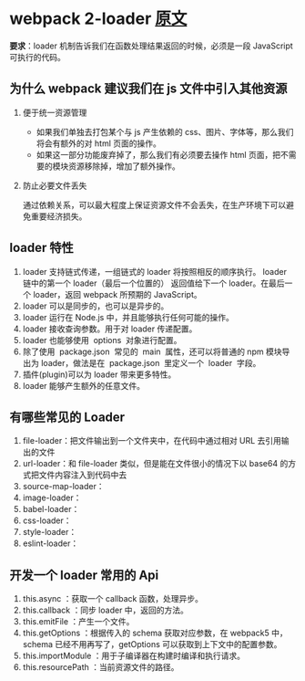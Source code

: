 # webpack 2-loader [原文](https://juejin.cn/post/7145804033037434894)

**要求**：loader 机制告诉我们在函数处理结果返回的时候，必须是一段 JavaScript 可执行的代码。

## 为什么 webpack 建议我们在 js 文件中引入其他资源

1. 便于统一资源管理

   - 如果我们单独去打包某个与 js 产生依赖的 css、图片、字体等，那么我们将会有额外的对 html 页面的操作。
   - 如果这一部分功能废弃掉了，那么我们有必须要去操作 html 页面，把不需要的模块资源移除掉，增加了额外操作。

2. 防止必要文件丢失

   通过依赖关系，可以最大程度上保证资源文件不会丢失，在生产环境下可以避免重要经济损失。

## loader 特性

1. loader 支持链式传递，一组链式的 loader 将按照相反的顺序执行。
   loader 链中的第一个 loader（最后一个位置的） 返回值给下一个 loader。在最后一个 loader，返回 webpack 所预期的 JavaScript。
2. loader 可以是同步的，也可以是异步的。
3. loader 运行在 Node.js 中，并且能够执行任何可能的操作。
4. loader 接收查询参数。用于对 loader 传递配置。
5. loader 也能够使用  options  对象进行配置。
6. 除了使用  package.json  常见的  main  属性，还可以将普通的 npm 模块导出为 loader，做法是在  package.json  里定义一个  loader  字段。
7. 插件(plugin)可以为 loader 带来更多特性。
8. loader 能够产生额外的任意文件。

## 有哪些常⻅的 Loader

1. file-loader：把⽂件输出到⼀个⽂件夹中，在代码中通过相对 URL 去引⽤输出的⽂件
2. url-loader：和 file-loader 类似，但是能在⽂件很⼩的情况下以 base64 的⽅式把⽂件内容注⼊到代码中去
3. source-map-loader：
4. image-loader：
5. babel-loader：
6. css-loader：
7. style-loader：
8. eslint-loader：

## 开发一个 loader 常用的 Api

1. this.async ：获取一个 callback 函数，处理异步。
2. this.callback ：同步 loader 中，返回的方法。
3. this.emitFile ：产生一个文件。
4. this.getOptions ：根据传入的 schema 获取对应参数，在 webpack5 中，schema 已经不用再写了，getOptions 可以获取到上下文中的配置参数。
5. this.importModule ：用于子编译器在构建时编译和执行请求。
6. this.resourcePath ：当前资源文件的路径。
